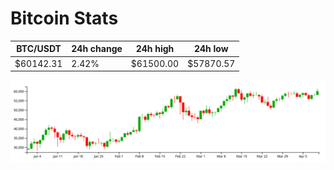 # Bitcoin Stats

BTC/USDT|24h change|24h high|24h low|
|---|---|---|---|
|$60142.31|2.42%|$61500.00|$57870.57|

<img src="./chart.svg">
